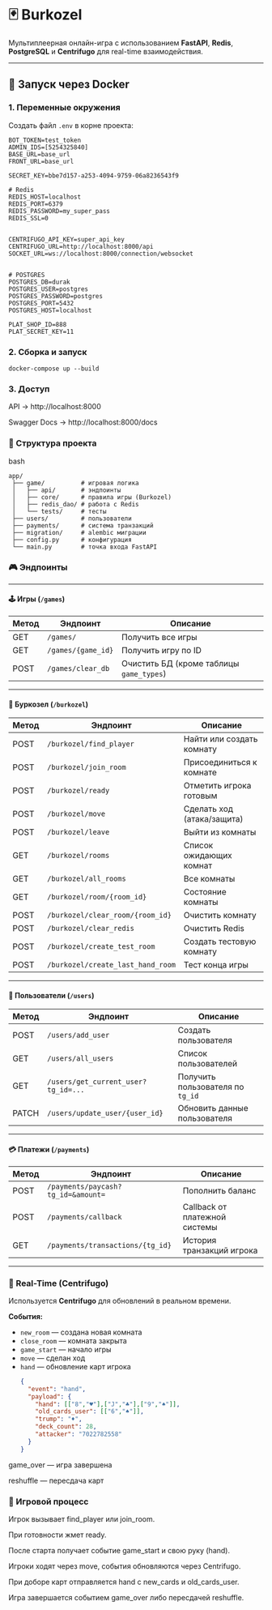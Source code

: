 # 🃏 Burkozel

Мультиплеерная онлайн-игра с использованием **FastAPI**, **Redis**, **PostgreSQL** и **Centrifugo** для real-time взаимодействия.

---

## 🚀 Запуск через Docker

### 1. Переменные окружения
Создать файл `.env` в корне проекта:

```env
BOT_TOKEN=test_token
ADMIN_IDS=[5254325840]
BASE_URL=base_url
FRONT_URL=base_url

SECRET_KEY=bbe7d157-a253-4094-9759-06a8236543f9

# Redis
REDIS_HOST=localhost
REDIS_PORT=6379
REDIS_PASSWORD=my_super_pass
REDIS_SSL=0


CENTRIFUGO_API_KEY=super_api_key
CENTRIFUGO_URL=http://localhost:8000/api
SOCKET_URL=ws://localhost:8000/connection/websocket


# POSTGRES
POSTGRES_DB=durak
POSTGRES_USER=postgres
POSTGRES_PASSWORD=postgres
POSTGRES_PORT=5432
POSTGRES_HOST=localhost

PLAT_SHOP_ID=888
PLAT_SECRET_KEY=11

```

### 2. Сборка и запуск

```commandline
docker-compose up --build
```


### 3. Доступ
API → http://localhost:8000

Swagger Docs → http://localhost:8000/docs

### 📂 Структура проекта
bash
```commandline
app/
 ├── game/          # игровая логика
 │   ├── api/       # эндпоинты
 │   ├── core/      # правила игры (Burkozel)
 │   ├── redis_dao/ # работа с Redis
 │   └── tests/     # тесты
 ├── users/         # пользователи
 ├── payments/      # система транзакций
 ├── migration/     # alembic миграции
 ├── config.py      # конфигурация
 └── main.py        # точка входа FastAPI
```

### 🎮 Эндпоинты

---

#### 🕹 Игры (`/games`)
| Метод | Эндпоинт              | Описание                                           |
|-------|-----------------------|---------------------------------------------------|
| GET   | `/games/`             | Получить все игры                                 |
| GET   | `/games/{game_id}`    | Получить игру по ID                               |
| POST  | `/games/clear_db`     | Очистить БД (кроме таблицы `game_types`)          |

---

#### 🎴 Буркозел (`/burkozel`)
| Метод | Эндпоинт                          | Описание                          |
|-------|-----------------------------------|-----------------------------------|
| POST  | `/burkozel/find_player`           | Найти или создать комнату         |
| POST  | `/burkozel/join_room`             | Присоединиться к комнате          |
| POST  | `/burkozel/ready`                 | Отметить игрока готовым           |
| POST  | `/burkozel/move`                  | Сделать ход (атака/защита)        |
| POST  | `/burkozel/leave`                 | Выйти из комнаты                  |
| GET   | `/burkozel/rooms`                 | Список ожидающих комнат           |
| GET   | `/burkozel/all_rooms`             | Все комнаты                       |
| GET   | `/burkozel/room/{room_id}`        | Состояние комнаты                 |
| POST  | `/burkozel/clear_room/{room_id}`  | Очистить комнату                  |
| POST  | `/burkozel/clear_redis`           | Очистить Redis                    |
| POST  | `/burkozel/create_test_room`      | Создать тестовую комнату          |
| POST  | `/burkozel/create_last_hand_room` | Тест конца игры                   |

---

#### 👤 Пользователи (`/users`)
| Метод | Эндпоинт                                | Описание                          |
|-------|-----------------------------------------|-----------------------------------|
| POST  | `/users/add_user`                       | Создать пользователя              |
| GET   | `/users/all_users`                      | Список пользователей              |
| GET   | `/users/get_current_user?tg_id=...`     | Получить пользователя по `tg_id`  |
| PATCH | `/users/update_user/{user_id}`          | Обновить данные пользователя      |

---

#### 💳 Платежи (`/payments`)
| Метод | Эндпоинт                                | Описание                          |
|-------|-----------------------------------------|-----------------------------------|
| POST  | `/payments/paycash?tg_id=&amount=`      | Пополнить баланс                  |
| POST  | `/payments/callback`                    | Callback от платежной системы     |
| GET   | `/payments/transactions/{tg_id}`        | История транзакций игрока         |

---

### 🔄 Real-Time (Centrifugo)

Используется **Centrifugo** для обновлений в реальном времени.

**События:**
- `new_room` — создана новая комната  
- `close_room` — комната закрыта  
- `game_start` — начало игры  
- `move` — сделан ход  
- `hand` — обновление карт игрока  
  ```json
  {
    "event": "hand",
    "payload": {
      "hand": [["8","♥"],["J","♣"],["9","♠"]],
      "old_cards_user": [["6","♠"]],
      "trump": "♦",
      "deck_count": 28,
      "attacker": "7022782558"
    }
  }


game_over — игра завершена

reshuffle — пересдача карт


### 🔗 Игровой процесс
Игрок вызывает find_player или join_room.

При готовности жмет ready.

После старта получает событие game_start и свою руку (hand).

Игроки ходят через move, события обновляются через Centrifugo.

При доборе карт отправляется hand с new_cards и old_cards_user.

Игра завершается событием game_over либо пересдачей reshuffle.